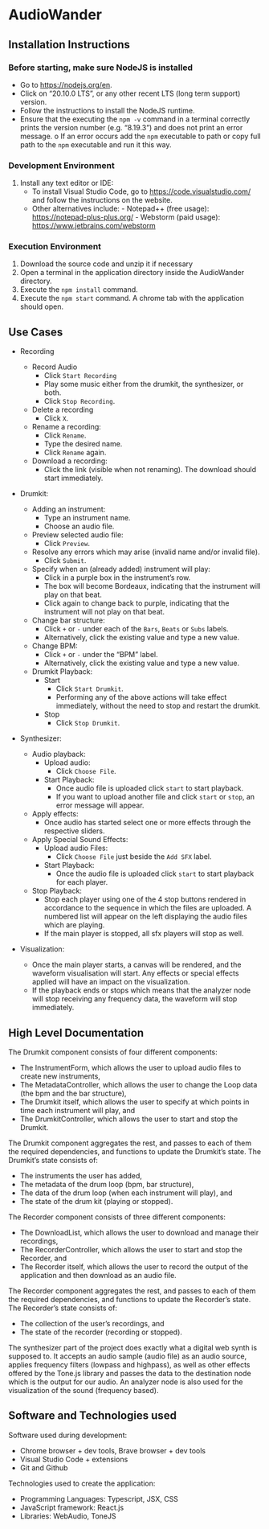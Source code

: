 # AudioWander

## Installation Instructions
### Before starting, make sure NodeJS is installed
* Go to https://nodejs.org/en.
* Click on “20.10.0 LTS”, or any other recent LTS (long term support) version.
* Follow the instructions to install the NodeJS runtime.
* Ensure that the executing the `npm -v` command in a terminal correctly prints the version
number (e.g. “8.19.3”) and does not print an error message.
o If an error occurs add the `npm` executable to path or copy full path to the `npm`
executable and run it this way.

### Development Environment
1. Install any text editor or IDE:
   - To install Visual Studio Code, go to https://code.visualstudio.com/ and follow the
instructions on the website.
   - Other alternatives include:
          - Notepad++ (free usage): https://notepad-plus-plus.org/
          - Webstorm (paid usage): https://www.jetbrains.com/webstorm

### Execution Environment
1.  Download the source code and unzip it if necessary
2.  Open a terminal in the application directory inside the AudioWander directory.
3.  Execute the `npm install` command.
4.  Execute the `npm start` command. A chrome tab with the application should open.

## Use Cases

* Recording
  * Record Audio
    * Click `Start Recording`
    * Play some music either from the drumkit, the synthesizer, or both.
    * Click `Stop Recording`.
  * Delete a recording
    * Click `X`.
  * Rename a recording:
    * Click `Rename`.
    * Type the desired name.
    * Click `Rename` again.
  * Download a recording:
    * Click the link (visible when not renaming). The download should start
      immediately.

* Drumkit:
  * Adding an instrument:
    * Type an instrument name.
    * Choose an audio file.
  * Preview selected audio file:
    * Click `Preview`.
  * Resolve any errors which may arise (invalid name and/or invalid file).
    * Click `Submit`.
  * Specify when an (already added) instrument will play:
    * Click in a purple box in the instrument’s row.
    * The box will become Bordeaux, indicating that the instrument will play on that
      beat.
    * Click again to change back to purple, indicating that the instrument will not play
on that beat.
  * Change bar structure:
    * Click `+` or `-` under each of the `Bars`, `Beats` or `Subs` labels.
    * Alternatively, click the existing value and type a new value.
  * Change BPM:
    * Click `+` or `-` under the “BPM” label.
    * Alternatively, click the existing value and type a new value.
  * Drumkit Playback:
    * Start
      * Click `Start Drumkit`.
      * Performing any of the above actions will take effect immediately, without
the need to stop and restart the drumkit.
    * Stop
      * Click `Stop Drumkit`.
* Synthesizer:
  * Audio playback:
    * Upload audio:
      * Click `Choose File`.
    * Start Playback:
      * Once audio file is uploaded click `start` to start playback.
      * If you want to upload another file and click `start` or `stop`, an error
message will appear.
   * Apply effects:
     * Once audio has started select one or more effects through the respective sliders.
  * Apply Special Sound Effects:
     * Upload audio Files:
       * Click `Choose File` just beside the `Add SFX` label.
     * Start Playback:
       * Once the audio file is uploaded click `start` to start playback for each
player.
  * Stop Playback:
    * Stop each player using one of the 4 stop buttons rendered in accordance
      to the sequence in which the files are uploaded. A numbered list will
      appear on the left displaying the audio files which are playing.
    * If the main player is stopped, all sfx players will stop as well.
   
* Visualization:
  * Once the main player starts, a canvas will be rendered, and the waveform
    visualisation will start. Any effects or special effects applied will have an impact
    on the visualization.
  * If the playback ends or stops which means that the analyzer node will stop
    receiving any frequency data, the waveform will stop immediately.
    
## High Level Documentation
The Drumkit component consists of four different components:
* The InstrumentForm, which allows the user to upload audio files to create new instruments,
* The MetadataController, which allows the user to change the Loop data (the bpm and the bar
  structure),
* The Drumkit itself, which allows the user to specify at which points in time each instrument will
  play, and
* The DrumkitController, which allows the user to start and stop the Drumkit.
  
The Drumkit component aggregates the rest, and passes to each of them the required dependencies, and
functions to update the Drumkit’s state. The Drumkit’s state consists of:
* The instruments the user has added,
* The metadata of the drum loop (bpm, bar structure),
* The data of the drum loop (when each instrument will play), and
* The state of the drum kit (playing or stopped).
  
The Recorder component consists of three different components:
* The DownloadList, which allows the user to download and manage their recordings,
* The RecorderController, which allows the user to start and stop the Recorder, and
* The Recorder itself, which allows the user to record the output of the application and then
download as an audio file.

The Recorder component aggregates the rest, and passes to each of them the required dependencies, and
functions to update the Recorder’s state. The Recorder’s state consists of:
* The collection of the user’s recordings, and
* The state of the recorder (recording or stopped).

The synthesizer part of the project does exactly what a digital web synth is supposed to. It accepts an audio
sample (audio file) as an audio source, applies frequency filters (lowpass and highpass), as well as other
effects offered by the Tone.js library and passes the data to the destination node which is the output for
our audio. An analyzer node is also used for the visualization of the sound (frequency based).

## Software and Technologies used

Software used during development:
* Chrome browser + dev tools, Brave browser + dev tools
* Visual Studio Code + extensions
* Git and Github
  
Technologies used to create the application:
* Programming Languages: Typescript, JSX, CSS
* JavaScript framework: React.js
* Libraries: WebAudio, ToneJS

